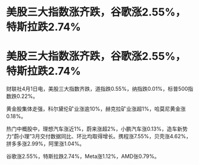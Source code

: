 # 美股三大指数涨齐跌，谷歌涨2.55%，特斯拉跌2.74%

# 美股三大指数涨齐跌，谷歌涨2.55%，特斯拉跌2.74%

财联社4月1日电，美股三大指数齐跌，道指跌0.55%，纳指跌0.01%，标普500指数跌0.22%。

黄金股集体走强，科尔黛伦矿业涨逾10%，赫克拉矿业涨超1%，哈莫尼黄金涨0.18%。

热门中概股中，理想汽车涨近1%，蔚来涨超2%，小鹏汽车涨0.13%，造车新势力“蔚小理”3月交付数据同比、环比均取得增长。携程涨7.55%，贝壳涨4.62%，拼多多涨2.99%，阿里涨1.04%。

谷歌涨2.55%，特斯拉跌2.74%，Meta涨1.12%，AMD张0.79%。

